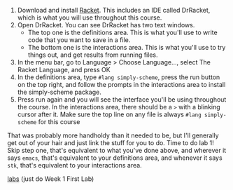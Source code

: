 1. Download and install [Racket](https://racket-lang.org/).
   This includes an IDE called DrRacket, which is what you will use throughout this course.
3. Open DrRacket. You can see DrRacket has two text windows.
    * The top one is the definitions area.
      This is what you'll use to write code that you want to save in a file.
    * The bottom one is the interactions area.
      This is what you'll use to try things out, and get results from running files.
4. In the menu bar, go to Language > Choose Language..., select The Racket Language, and press OK
5. In the definitions area, type `#lang simply-scheme`, press the run button on the top right,
   and follow the prompts in the interactions area to install the simply-scheme package.
7. Press run again and you will see the interface you'll be using throughout the course.
   In the interactions area, there should be a `>` with a blinking cursor after it.
   Make sure the top line on any file is always `#lang simply-scheme` for this course

That was probably more handholdy than it needed to be,
but I'll generally get out of your hair and just link the stuff for you to do. Time to do lab 1!
Skip step one, that's equivalent to what you've done above,
and wherever it says `emacs`, that's equivalent to your definitions area,
and whenever it says `stk`, that's equivalent to your interactions area.

[labs](https://people.eecs.berkeley.edu/~bh/61a-pages/Volume1/labs.pdf) (just do Week 1 First Lab)
